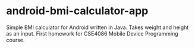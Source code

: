 # android-bmi-calculator-app
Simple BMI calculator for Android written in Java. Takes weight and height as an input. First homework for CSE4086 Mobile Device Programming course.
